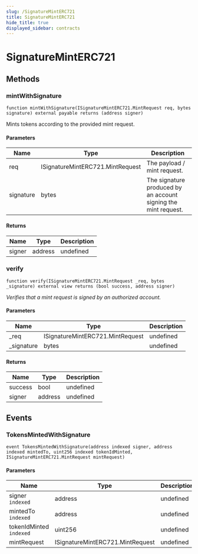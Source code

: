 ```yaml
---
slug: /SignatureMintERC721
title: SignatureMintERC721
hide_title: true
displayed_sidebar: contracts
---
```


# SignatureMintERC721

## Methods

### mintWithSignature

```solidity
function mintWithSignature(ISignatureMintERC721.MintRequest req, bytes signature) external payable returns (address signer)
```

Mints tokens according to the provided mint request.

#### Parameters

| Name      | Type                             | Description                                                    |
| --------- | -------------------------------- | -------------------------------------------------------------- |
| req       | ISignatureMintERC721.MintRequest | The payload / mint request.                                    |
| signature | bytes                            | The signature produced by an account signing the mint request. |

#### Returns

| Name   | Type    | Description |
| ------ | ------- | ----------- |
| signer | address | undefined   |

### verify

```solidity
function verify(ISignatureMintERC721.MintRequest _req, bytes _signature) external view returns (bool success, address signer)
```

_Verifies that a mint request is signed by an authorized account._

#### Parameters

| Name        | Type                             | Description |
| ----------- | -------------------------------- | ----------- |
| \_req       | ISignatureMintERC721.MintRequest | undefined   |
| \_signature | bytes                            | undefined   |

#### Returns

| Name    | Type    | Description |
| ------- | ------- | ----------- |
| success | bool    | undefined   |
| signer  | address | undefined   |

## Events

### TokensMintedWithSignature

```solidity
event TokensMintedWithSignature(address indexed signer, address indexed mintedTo, uint256 indexed tokenIdMinted, ISignatureMintERC721.MintRequest mintRequest)
```

#### Parameters

| Name                    | Type                             | Description |
| ----------------------- | -------------------------------- | ----------- |
| signer `indexed`        | address                          | undefined   |
| mintedTo `indexed`      | address                          | undefined   |
| tokenIdMinted `indexed` | uint256                          | undefined   |
| mintRequest             | ISignatureMintERC721.MintRequest | undefined   |
